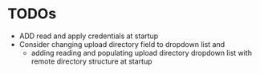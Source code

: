 ﻿# TODOs

* ADD read and apply credentials at startup
* Consider changing upload directory field to dropdown list and
	* adding reading and populating upload directory dropdown list with remote directory structure at startup